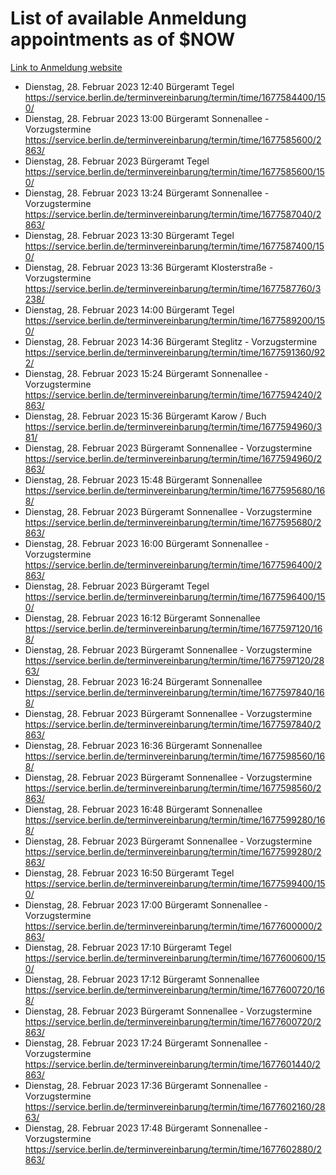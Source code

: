 # List of available Anmeldung appointments as of $NOW
[Link to Anmeldung website](https://service.berlin.de/terminvereinbarung/termin/tag.php?termin=1&anliegen[]=120686&dienstleisterlist=122210,122217,327316,122219,327312,122227,327314,122231,327346,122243,327348,122254,122252,329742,122260,329745,122262,329748,122271,327278,122273,327274,122277,327276,330436,122280,327294,122282,327290,122284,327292,122291,327270,122285,327266,122286,327264,122296,327268,150230,329760,122297,327286,122294,327284,122312,329763,122314,329775,122304,327330,122311,327334,122309,327332,317869,122281,327352,122279,329772,122283,122276,327324,122274,327326,122267,329766,122246,327318,122251,327320,122257,327322,122208,327298,122226,327300&herkunft=http%3A%2F%2Fservice.berlin.de%2Fdienstleistung%2F120686%2F)
- Dienstag, 28. Februar 2023 12:40 Bürgeramt Tegel https://service.berlin.de/terminvereinbarung/termin/time/1677584400/150/
- Dienstag, 28. Februar 2023 13:00 Bürgeramt Sonnenallee - Vorzugstermine https://service.berlin.de/terminvereinbarung/termin/time/1677585600/2863/
- Dienstag, 28. Februar 2023  Bürgeramt Tegel https://service.berlin.de/terminvereinbarung/termin/time/1677585600/150/
- Dienstag, 28. Februar 2023 13:24 Bürgeramt Sonnenallee - Vorzugstermine https://service.berlin.de/terminvereinbarung/termin/time/1677587040/2863/
- Dienstag, 28. Februar 2023 13:30 Bürgeramt Tegel https://service.berlin.de/terminvereinbarung/termin/time/1677587400/150/
- Dienstag, 28. Februar 2023 13:36 Bürgeramt Klosterstraße - Vorzugstermine https://service.berlin.de/terminvereinbarung/termin/time/1677587760/3238/
- Dienstag, 28. Februar 2023 14:00 Bürgeramt Tegel https://service.berlin.de/terminvereinbarung/termin/time/1677589200/150/
- Dienstag, 28. Februar 2023 14:36 Bürgeramt Steglitz - Vorzugstermine https://service.berlin.de/terminvereinbarung/termin/time/1677591360/922/
- Dienstag, 28. Februar 2023 15:24 Bürgeramt Sonnenallee - Vorzugstermine https://service.berlin.de/terminvereinbarung/termin/time/1677594240/2863/
- Dienstag, 28. Februar 2023 15:36 Bürgeramt Karow / Buch https://service.berlin.de/terminvereinbarung/termin/time/1677594960/381/
- Dienstag, 28. Februar 2023  Bürgeramt Sonnenallee - Vorzugstermine https://service.berlin.de/terminvereinbarung/termin/time/1677594960/2863/
- Dienstag, 28. Februar 2023 15:48 Bürgeramt Sonnenallee https://service.berlin.de/terminvereinbarung/termin/time/1677595680/168/
- Dienstag, 28. Februar 2023  Bürgeramt Sonnenallee - Vorzugstermine https://service.berlin.de/terminvereinbarung/termin/time/1677595680/2863/
- Dienstag, 28. Februar 2023 16:00 Bürgeramt Sonnenallee - Vorzugstermine https://service.berlin.de/terminvereinbarung/termin/time/1677596400/2863/
- Dienstag, 28. Februar 2023  Bürgeramt Tegel https://service.berlin.de/terminvereinbarung/termin/time/1677596400/150/
- Dienstag, 28. Februar 2023 16:12 Bürgeramt Sonnenallee https://service.berlin.de/terminvereinbarung/termin/time/1677597120/168/
- Dienstag, 28. Februar 2023  Bürgeramt Sonnenallee - Vorzugstermine https://service.berlin.de/terminvereinbarung/termin/time/1677597120/2863/
- Dienstag, 28. Februar 2023 16:24 Bürgeramt Sonnenallee https://service.berlin.de/terminvereinbarung/termin/time/1677597840/168/
- Dienstag, 28. Februar 2023  Bürgeramt Sonnenallee - Vorzugstermine https://service.berlin.de/terminvereinbarung/termin/time/1677597840/2863/
- Dienstag, 28. Februar 2023 16:36 Bürgeramt Sonnenallee https://service.berlin.de/terminvereinbarung/termin/time/1677598560/168/
- Dienstag, 28. Februar 2023  Bürgeramt Sonnenallee - Vorzugstermine https://service.berlin.de/terminvereinbarung/termin/time/1677598560/2863/
- Dienstag, 28. Februar 2023 16:48 Bürgeramt Sonnenallee https://service.berlin.de/terminvereinbarung/termin/time/1677599280/168/
- Dienstag, 28. Februar 2023  Bürgeramt Sonnenallee - Vorzugstermine https://service.berlin.de/terminvereinbarung/termin/time/1677599280/2863/
- Dienstag, 28. Februar 2023 16:50 Bürgeramt Tegel https://service.berlin.de/terminvereinbarung/termin/time/1677599400/150/
- Dienstag, 28. Februar 2023 17:00 Bürgeramt Sonnenallee - Vorzugstermine https://service.berlin.de/terminvereinbarung/termin/time/1677600000/2863/
- Dienstag, 28. Februar 2023 17:10 Bürgeramt Tegel https://service.berlin.de/terminvereinbarung/termin/time/1677600600/150/
- Dienstag, 28. Februar 2023 17:12 Bürgeramt Sonnenallee https://service.berlin.de/terminvereinbarung/termin/time/1677600720/168/
- Dienstag, 28. Februar 2023  Bürgeramt Sonnenallee - Vorzugstermine https://service.berlin.de/terminvereinbarung/termin/time/1677600720/2863/
- Dienstag, 28. Februar 2023 17:24 Bürgeramt Sonnenallee - Vorzugstermine https://service.berlin.de/terminvereinbarung/termin/time/1677601440/2863/
- Dienstag, 28. Februar 2023 17:36 Bürgeramt Sonnenallee - Vorzugstermine https://service.berlin.de/terminvereinbarung/termin/time/1677602160/2863/
- Dienstag, 28. Februar 2023 17:48 Bürgeramt Sonnenallee - Vorzugstermine https://service.berlin.de/terminvereinbarung/termin/time/1677602880/2863/
